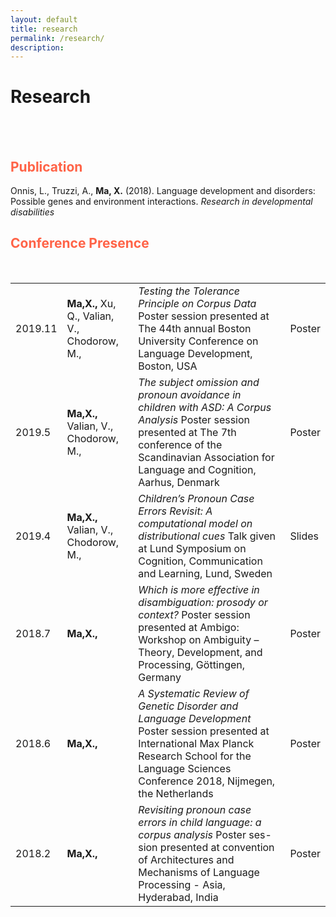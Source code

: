 ```yaml
---
layout: default
title: research
permalink: /research/
description: 
---
```

<h1>Research</h1>
<p><br />
<br>
<h2 style="color: Tomato;">Publication</h2>
Onnis, L., Truzzi, A., <b>Ma, X.</b> (2018). Language development and disorders: Possible genes and environment interactions. <i>Research in developmental disabilities</i>
<h2 style="color: Tomato;">Conference Presence</h2>
<br>
<table style="width:100%">
  <tr>
  	<td>2019.11</td>
    <td><b>Ma,X.,</b> Xu, Q., Valian, V., Chodorow, M.,</td>
    <td><i>Testing the Tolerance Principle on Corpus Data</i> Poster session presented at The 44th annual Boston University Conference on Language Development, Boston, USA</td>
    <td>Poster</td>
  </tr>
  <tr>
    <td>2019.5</td>
    <td><b>Ma,X.,</b> Valian, V., Chodorow, M., </td>
    <td><i>The subject omission and pronoun avoidance in children with ASD: A Corpus Analysis</i> Poster session presented at The 7th conference of the Scandinavian Association for Language and Cognition, Aarhus, Denmark</td>
    <td>Poster</td>
  </tr>
  <tr>
    <td>2019.4</td>
    <td><b>Ma,X.,</b> Valian, V., Chodorow, M.,</td>
    <td><i>Children’s Pronoun Case Errors Revisit: A computational model on distributional cues</i> Talk given at Lund Symposium on Cognition, Communication and Learning, Lund, Sweden</td> 
    <td>Slides</td>
  </tr>
  <tr>
    <td>2018.7</td>
    <td><b>Ma,X.,</b> </td>
    <td><i>Which is more effective in disambiguation: prosody or context?</i> Poster session presented at Ambigo: Workshop on Ambiguity – Theory, Development, and Processing, Göttingen, Germany</td> 
    <td>Poster</td>
  </tr>
  <tr>
    <td>2018.6</td>
    <td><b>Ma,X.,</b> </td>
    <td><i>A Systematic Review of Genetic Disorder and Language Development</i> Poster session presented at International Max Planck Research School for the Language Sciences Conference 2018, Nijmegen, the Netherlands</td> 
    <td>Poster</td>
  </tr>
  <tr>
    <td>2018.2</td>
    <td><b>Ma,X.,</b> </td>
    <td><i>Revisiting pronoun case errors in child language: a corpus analysis</i> Poster ses- sion presented at convention of Architectures and Mechanisms of Language Processing - Asia, Hyderabad, India</td> 
    <td>Poster</td>
  </tr>
</table>
</p>
